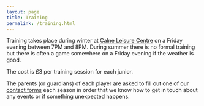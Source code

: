 ```yaml
---
layout: page
title: Training
permalink: /training.html
---
```


Training takes place during winter at [Calne Leisure Centre](http://www.wiltshire.gov.uk/leisure-calne) on a Friday evening between 7PM and 8PM. During summer there is no formal training but there is often a game somewhere on a Friday evening if the weather is good.

The cost is £3 per training session for each junior.

The parents (or guardians) of each player are asked to fill out one of our [contact forms](https://calnecomets.co.uk/wp-content/uploads/2019/12/Junior-Contact-Information-2019.pdf) each season in order that we know how to get in touch about any events or if something unexpected happens.
